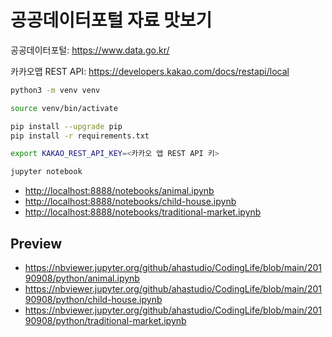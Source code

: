 # 공공데이터포털 자료 맛보기

공공데이터포털: <https://www.data.go.kr/>

카카오맵 REST API: <https://developers.kakao.com/docs/restapi/local>

```bash
python3 -m venv venv

source venv/bin/activate

pip install --upgrade pip
pip install -r requirements.txt

export KAKAO_REST_API_KEY=<카카오 앱 REST API 키>

jupyter notebook
```

- <http://localhost:8888/notebooks/animal.ipynb>
- <http://localhost:8888/notebooks/child-house.ipynb>
- <http://localhost:8888/notebooks/traditional-market.ipynb>

## Preview

- <https://nbviewer.jupyter.org/github/ahastudio/CodingLife/blob/main/20190908/python/animal.ipynb>
- <https://nbviewer.jupyter.org/github/ahastudio/CodingLife/blob/main/20190908/python/child-house.ipynb>
- <https://nbviewer.jupyter.org/github/ahastudio/CodingLife/blob/main/20190908/python/traditional-market.ipynb>
